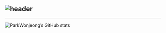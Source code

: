 <div align="left">
  
  ![header](https://capsule-render.vercel.app/api?type=venom&height=300&color=2193b0&text=Park%20Wonjeong%20🌃&reversal=false&fontColor=FFA500&textBg=false&fontAlign=50&animation=scaleIn)
---
---

  ![ParkWonjeong's GitHub stats](https://github-readme-stats.vercel.app/api?username=ParkWonjeong&include_all_commits=true&show_icons=true&theme=nord)

</div><br>
